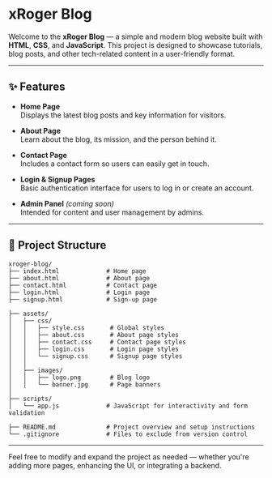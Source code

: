 # xRoger Blog

Welcome to the **xRoger Blog** — a simple and modern blog website built with **HTML**, **CSS**, and **JavaScript**. This project is designed to showcase tutorials, blog posts, and other tech-related content in a user-friendly format.

---

## ✨ Features

- **Home Page**  
  Displays the latest blog posts and key information for visitors.

- **About Page**  
  Learn about the blog, its mission, and the person behind it.

- **Contact Page**  
  Includes a contact form so users can easily get in touch.

- **Login & Signup Pages**  
  Basic authentication interface for users to log in or create an account.

- **Admin Panel** *(coming soon)*  
  Intended for content and user management by admins.

---

## 📁 Project Structure

```
xroger-blog/
├── index.html             # Home page
├── about.html             # About page
├── contact.html           # Contact page
├── login.html             # Login page
├── signup.html            # Sign-up page

├── assets/
│   ├── css/
│   │   ├── style.css       # Global styles
│   │   ├── about.css       # About page styles
│   │   ├── contact.css     # Contact page styles
│   │   ├── login.css       # Login page styles
│   │   └── signup.css      # Signup page styles
│   │
│   ├── images/
│   │   ├── logo.png        # Blog logo
│   │   └── banner.jpg      # Page banners
│
├── scripts/
│   └── app.js             # JavaScript for interactivity and form validation

├── README.md              # Project overview and setup instructions
└── .gitignore             # Files to exclude from version control
```

---

Feel free to modify and expand the project as needed — whether you're adding more pages, enhancing the UI, or integrating a backend.
